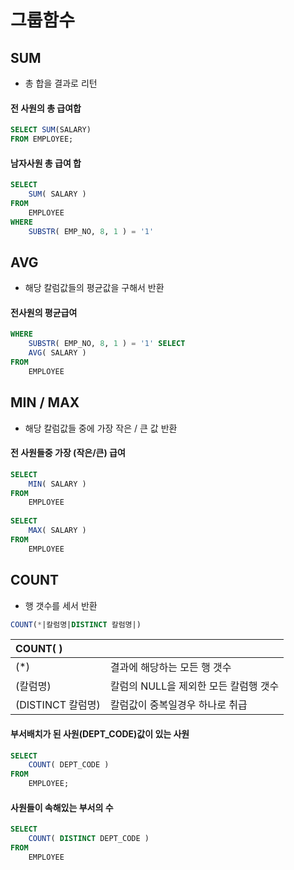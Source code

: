 # 그룹함수

## 

## SUM

* 총 합을 결과로 리턴

#### 전 사원의 총 급여합

```sql
SELECT SUM(SALARY)
FROM EMPLOYEE;
```

#### 남자사원 총 급여 합

```sql
SELECT
	SUM( SALARY ) 
FROM
	EMPLOYEE 
WHERE
	SUBSTR( EMP_NO, 8, 1 ) = '1'
```



## AVG

* 해당 칼럼값들의 평균값을 구해서 반환

#### 전사원의 평균급여

```sql
WHERE
	SUBSTR( EMP_NO, 8, 1 ) = '1' SELECT
	AVG( SALARY ) 
FROM
	EMPLOYEE
```



## MIN / MAX

* 해당 칼럼값들 중에 가장 작은 / 큰 값 반환

#### 전 사원들중 가장 \(작은/큰\) 급여

```sql
SELECT
	MIN( SALARY ) 
FROM
	EMPLOYEE
	
SELECT
	MAX( SALARY ) 
FROM
	EMPLOYEE
```





## COUNT 

* 행 갯수를 세서 반환

```sql
COUNT(*|칼럼명|DISTINCT 칼럼명|)
```

| COUNT\(  \) |  |
| :--- | :--- |
| \(\*\) | 결과에 해당하는 모든 행 갯수 |
| \(칼럼명\) | 칼럼의 NULL을 제외한 모든 칼럼행 갯수  |
| \(DISTINCT 칼럼명\) | 칼럼값이 중복일경우 하나로 취급 |

#### 

#### 부서배치가 된 사원\(DEPT\_CODE\)값이 있는 사원

```sql
SELECT
	COUNT( DEPT_CODE ) 
FROM
	EMPLOYEE;
```

#### 사원들이 속해있는 부서의 수

```sql
SELECT
	COUNT( DISTINCT DEPT_CODE ) 
FROM
	EMPLOYEE
```




